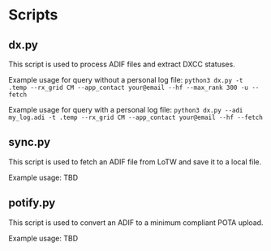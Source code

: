 # Scripts

## dx.py

This script is used to process ADIF files and extract DXCC statuses.

Example usage for query without a personal log file:
```python3 dx.py -t .temp --rx_grid CM --app_contact your@email --hf --max_rank 300 -u --fetch```

Example usage for query with a personal log file:
```python3 dx.py --adi my_log.adi -t .temp --rx_grid CM --app_contact your@email --hf --fetch```

## sync.py

This script is used to fetch an ADIF file from LoTW and save it to a local file.

Example usage: TBD

## potify.py

This script is used to convert an ADIF to a minimum compliant POTA upload.

Example usage: TBD